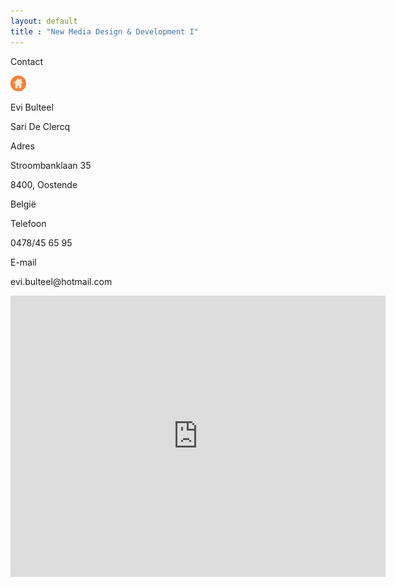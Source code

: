 ```yaml
---
layout: default
title : "New Media Design & Development I"
---
```



<div class='hoofdpagina_titel'>
    <p id='contact_titel'>Contact</p>
</div>

<div class='homebutton_contact'><a href="index.html" class='oranje'>
        <img src="images/oranje.png" height='25px'>
</a></div>



<div id='positie_contacttekst'>
<p class='tekst marginbottom_zero'>Evi Bulteel </p>
<p class='tekst margintop_zero'>Sari De Clercq</p>
<p class='contacttitels'>Adres</p>
<p class='tekst margintop_zero marginbottom_zero'>Stroombanklaan 35 </p> 
<p class='tekst margintop_zero marginbottom_zero'>8400, Oostende </p>
<p class='tekst margintop_zero'>België</p>
</p>
<p class='contacttitels'>Telefoon</p> 
<p class='tekst margintop_zero'>0478/45 65 95</p>
<p class='contacttitels'>E-mail</p> 
<p class='tekst margintop_zero'>evi.bulteel@hotmail.com</p>
</div>

<div  id='map'><iframe src="https://www.google.com/maps/embed?pb=!1m18!1m12!1m3!1d2498.194346860359!2d2.9408938514042506!3d51.23391553838301!2m3!1f0!2f0!3f0!3m2!1i1024!2i768!4f13.1!3m3!1m2!1s0x47dca936288464f5%3A0x51b2e094f1678191!2sStroombanklaan+35%2C+8400+Oostende!5e0!3m2!1snl!2sbe!4v1481653057340" width="600" height="450" frameborder="0" style="border:0" allowfullscreen></iframe></div>
